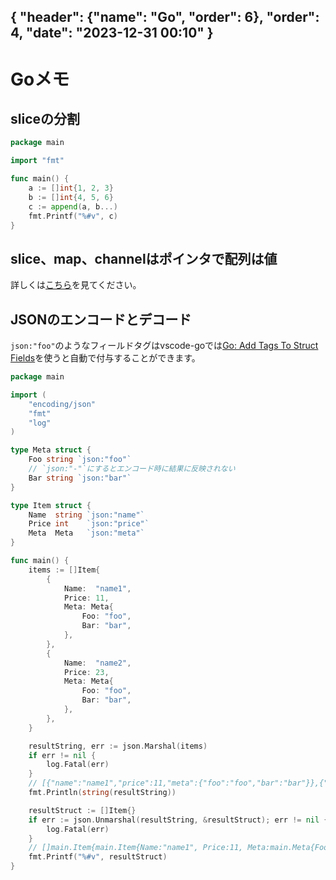 { "header": {"name": "Go", "order": 6},  "order": 4, "date": "2023-12-31 00:10" }
---
# Goメモ

## sliceの分割

```go
package main

import "fmt"

func main() {
	a := []int{1, 2, 3}
	b := []int{4, 5, 6}
	c := append(a, b...)
	fmt.Printf("%#v", c)
}
```

## slice、map、channelはポインタで配列は値

詳しくは[こちら](https://go.dev/doc/faq#references)を見てください。

## JSONのエンコードとデコード

``json:"foo"``のようなフィールドタグはvscode-goでは[Go: Add Tags To Struct Fields](https://github.com/golang/vscode-go/blob/master/docs/commands.md#go-add-tags-to-struct-fields)を使うと自動で付与することができます。

```go
package main

import (
	"encoding/json"
	"fmt"
	"log"
)

type Meta struct {
	Foo string `json:"foo"`
	// `json:"-"`にするとエンコード時に結果に反映されない
	Bar string `json:"bar"`
}

type Item struct {
	Name  string `json:"name"`
	Price int    `json:"price"`
	Meta  Meta   `json:"meta"`
}

func main() {
	items := []Item{
		{
			Name:  "name1",
			Price: 11,
			Meta: Meta{
				Foo: "foo",
				Bar: "bar",
			},
		},
		{
			Name:  "name2",
			Price: 23,
			Meta: Meta{
				Foo: "foo",
				Bar: "bar",
			},
		},
	}

	resultString, err := json.Marshal(items)
	if err != nil {
		log.Fatal(err)
	}
	// [{"name":"name1","price":11,"meta":{"foo":"foo","bar":"bar"}},{"name":"name2","price":23,"meta":{"foo":"foo","bar":"bar"}}]
	fmt.Println(string(resultString))

	resultStruct := []Item{}
	if err := json.Unmarshal(resultString, &resultStruct); err != nil {
		log.Fatal(err)
	}
	// []main.Item{main.Item{Name:"name1", Price:11, Meta:main.Meta{Foo:"foo", Bar:"bar"}}, main.Item{Name:"name2", Price:23, Meta:main.Meta{Foo:"foo", Bar:"bar"}}}
	fmt.Printf("%#v", resultStruct)
}
```